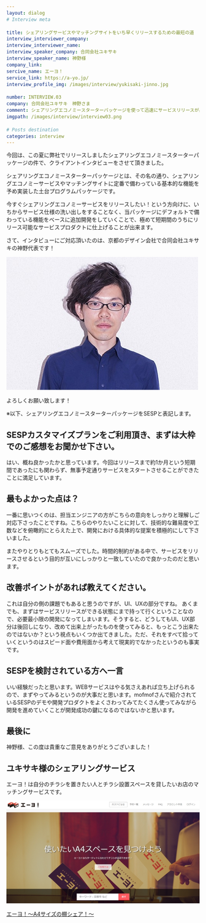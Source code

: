 ```yaml
---
layout: dialog
# Interview meta

title: シェアリングサービスやマッチングサイトをいち早くリリースするための最短の道
interview_interviewer_company:
interview_interviewer_name:
interview_speaker_company: 合同会社ユキサキ
interview_speaker_name: 神野様
company_link:
sercive_name: エーヨ！
service_link: https://a-yo.jp/
interview_profile_img: /images/interview/yukisaki-jinno.jpg

number: INTERVIEW.03
company: 合同会社ユキサキ　神野さま
comment: シェアリングエコノミースターターパッケージを使って迅速にサービスリリースが出来た
imgpath: /images/interview/interview03.png

# Posts destination
categories: interview
---
```


今回は、この夏に弊社でリリースしましたシェアリングエコノミースターターパッケージの件で、クライアントインタビューをさせて頂きました。

シェアリングエコノミースターターパッケージとは、その名の通り、シェアリングエコノミーサービスやマッチングサイトに定番で備わっている基本的な機能を予め実装した土台プログラムパッケージです。

今すぐシェアリングエコノミーサービスをリリースしたい！という方向けに、いちからサービス仕様の洗い出しをすることなく、当パッケージにデフォルトで備わっている機能をベースに追加開発をしていくことで、極めて短期間のうちにリリース可能なサービスプロダクトに仕上げることが出来ます。

さて、インタビューにご対応頂いたのは、京都のデザイン会社で合同会社ユキサキの神野代表です！

![合同会社ユキサキ 神野様](/images/interview/yukisaki-jinno.jpg)

よろしくお願い致します！

※以下、シェアリングエコノミースターターパッケージをSESPと表記します。

## SESPカスタマイズプランをご利用頂き、まずは大枠でのご感想をお聞かせ下さい。

はい、概ね良かったかと思っています。今回はリリースまで約1か月という短期間であったにも関わらず、無事予定通りサービスをスタートさせることができたことに満足しています。

## 最もよかった点は？

一番に思いつくのは、担当エンジニアの方がこちらの意向をしっかりと理解しご対応下さったことですね。こちらのやりたいことに対して、技術的な難易度や工数などを俯瞰的にとらえた上で、開発における具体的な提案を積極的にして下さいました。

またやりとりもとてもスムーズでした。時間的制約がある中で、サービスをリリースさせるという目的が互いにしっかりと一致していたので良かったのだと思います。

## 改善ポイントがあれば教えてください。
これは自分の側の課題でもあると思うのですが、UI、UXの部分ですね。
あくまでも、まずはサービスリリースができる状態にまで持って行くということなので、必要最小限の開発になってしまいます。そうすると、どうしてもUI、UX部分は後回しになり、改めて出来上がったものを使ってみると、もっとこう出来たのではないか？という視点もいくつか出てきました。ただ、それをすべて拾っていくというのはスピード面や費用面から考えて現実的でなかったというのも事実です。

## SESPを検討されている方へ一言
いい経験だったと思います。WEBサービスはやる気さえあれば立ち上げられるので、まずやってみるというのが大事だと思います。mofmofさんで紹介されているSESPのデモや開発プロダクトをよくさわってみてたくさん使ってみながら開発を進めていくことが開発成功の鍵になるのではないかと思います。

## 最後に
神野様、この度は貴重なご意見をありがとうございました！

## ユキサキ様のシェアリングサービス
エーヨ！は自分のチラシを置きたい人とチラシ設置スペースを貸したいお店のマッチングサービスです。

![エーヨ！](/images/interview/ayo.jpg)

[エーヨ！～A4サイズの棚シェア！～](https://a-yo.jp/)
